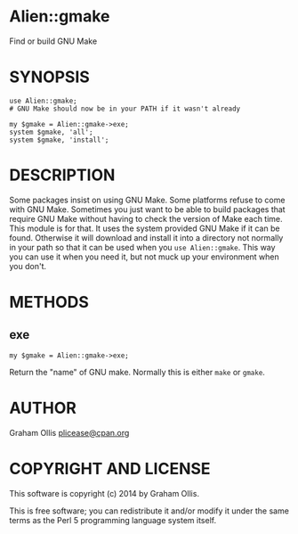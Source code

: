# Alien::gmake

Find or build GNU Make

# SYNOPSIS

    use Alien::gmake;
    # GNU Make should now be in your PATH if it wasn't already
    
    my $gmake = Alien::gmake->exe;
    system $gmake, 'all';
    system $gmake, 'install';

# DESCRIPTION

Some packages insist on using GNU Make.  Some platforms refuse to come with GNU Make.
Sometimes you just want to be able to build packages that require GNU Make without
having to check the version of Make each time.  This module is for that.  It uses the
system provided GNU Make if it can be found.  Otherwise it will download and install
it into a directory not normally in your path so that it can be used when you 
`use Alien::gmake`.  This way you can use it when you need it, but not muck up your
environment when you don't.

# METHODS

## exe

    my $gmake = Alien::gmake->exe;

Return the "name" of GNU make.  Normally this is either `make` or `gmake`.

# AUTHOR

Graham Ollis <plicease@cpan.org>

# COPYRIGHT AND LICENSE

This software is copyright (c) 2014 by Graham Ollis.

This is free software; you can redistribute it and/or modify it under
the same terms as the Perl 5 programming language system itself.
